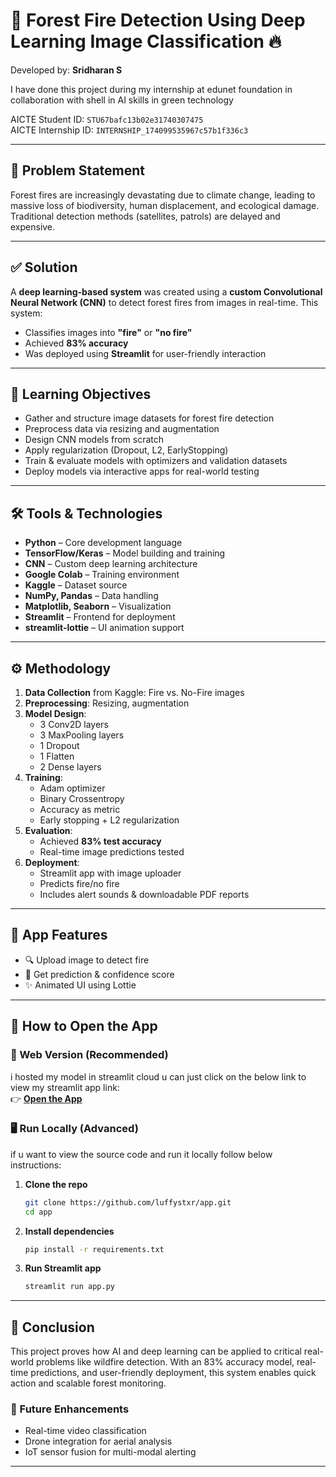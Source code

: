 
# 🌲 Forest Fire Detection Using Deep Learning Image Classification 🔥

Developed by: **Sridharan S**  

I have done this project during my internship at edunet foundation in collaboration with shell in AI skills in green technology

AICTE Student ID: `STU67bafc13b02e31740307475`  
AICTE Internship ID: `INTERNSHIP_174099535967c57b1f336c3`  

---

## 📌 Problem Statement

Forest fires are increasingly devastating due to climate change, leading to massive loss of biodiversity, human displacement, and ecological damage. Traditional detection methods (satellites, patrols) are delayed and expensive.

---

## ✅ Solution

A **deep learning-based system** was created using a **custom Convolutional Neural Network (CNN)** to detect forest fires from images in real-time. This system:
- Classifies images into **"fire"** or **"no fire"**
- Achieved **83% accuracy**
- Was deployed using **Streamlit** for user-friendly interaction

---

## 🎯 Learning Objectives
- Gather and structure image datasets for forest fire detection
- Preprocess data via resizing and augmentation
- Design CNN models from scratch
- Apply regularization (Dropout, L2, EarlyStopping)
- Train & evaluate models with optimizers and validation datasets
- Deploy models via interactive apps for real-world testing

---

## 🛠 Tools & Technologies
- **Python** – Core development language  
- **TensorFlow/Keras** – Model building and training  
- **CNN** – Custom deep learning architecture  
- **Google Colab** – Training environment  
- **Kaggle** – Dataset source  
- **NumPy, Pandas** – Data handling  
- **Matplotlib, Seaborn** – Visualization  
- **Streamlit** – Frontend for deployment  
- **streamlit-lottie** – UI animation support

---

## ⚙️ Methodology

1. **Data Collection** from Kaggle: Fire vs. No-Fire images  
2. **Preprocessing**: Resizing, augmentation  
3. **Model Design**:
   - 3 Conv2D layers
   - 3 MaxPooling layers
   - 1 Dropout
   - 1 Flatten
   - 2 Dense layers  
4. **Training**:
   - Adam optimizer
   - Binary Crossentropy
   - Accuracy as metric
   - Early stopping + L2 regularization  
5. **Evaluation**:
   - Achieved **83% test accuracy**
   - Real-time image predictions tested
6. **Deployment**:
   - Streamlit app with image uploader
   - Predicts fire/no fire
   - Includes alert sounds & downloadable PDF reports

---

## 📸 App Features

- 🔍 Upload image to detect fire
- 🧠 Get prediction & confidence score
- ✨ Animated UI using Lottie

---

## 🚀 How to Open the App

### 🔗 Web Version (Recommended)
i hosted my model in streamlit cloud u can just click on the below link to view my streamlit app
link:  
👉 **[Open the App](https://forestfiredetect.streamlit.app)**

### 🖥️ Run Locally (Advanced)
if u want to view the source code and run it locally follow below instructions:

1. **Clone the repo**  
   ```bash
   git clone https://github.com/luffystxr/app.git
   cd app
   ```

2. **Install dependencies**  
   ```bash
   pip install -r requirements.txt
   ```

3. **Run Streamlit app**  
   ```bash
   streamlit run app.py
   ```

---

## 🧠 Conclusion

This project proves how AI and deep learning can be applied to critical real-world problems like wildfire detection. With an 83% accuracy model, real-time predictions, and user-friendly deployment, this system enables quick action and scalable forest monitoring.

### 🔮 Future Enhancements
- Real-time video classification
- Drone integration for aerial analysis
- IoT sensor fusion for multi-modal alerting

---
